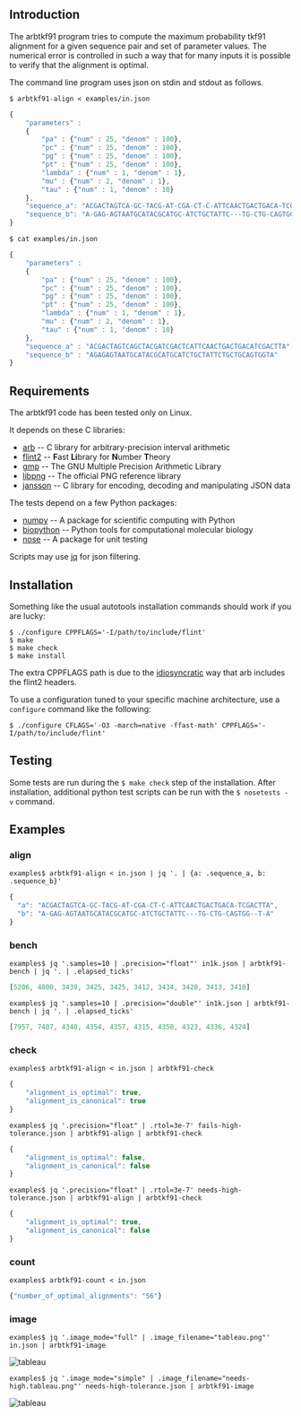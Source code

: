Introduction
------------

The arbtkf91 program tries to compute the maximum probability tkf91 alignment
for a given sequence pair and set of parameter values.
The numerical error is controlled in such a way that for many inputs
it is possible to verify that the alignment is optimal.

The command line program uses json on stdin and stdout as follows.

`$ arbtkf91-align < examples/in.json`

```javascript
{
    "parameters" :
    {
        "pa" : {"num" : 25, "denom" : 100},
        "pc" : {"num" : 25, "denom" : 100},
        "pg" : {"num" : 25, "denom" : 100},
        "pt" : {"num" : 25, "denom" : 100},
        "lambda" : {"num" : 1, "denom" : 1},
        "mu" : {"num" : 2, "denom" : 1},
        "tau" : {"num" : 1, "denom" : 10}
    },
    "sequence_a": "ACGACTAGTCA-GC-TACG-AT-CGA-CT-C-ATTCAACTGACTGACA-TCGACTTA",
    "sequence_b": "A-GAG-AGTAATGCATACGCATGC-ATCTGCTATTC---TG-CTG-CAGTGG--T-A"
}
```

`$ cat examples/in.json`

```javascript
{
    "parameters" :
    {
        "pa" : {"num" : 25, "denom" : 100},
        "pc" : {"num" : 25, "denom" : 100},
        "pg" : {"num" : 25, "denom" : 100},
        "pt" : {"num" : 25, "denom" : 100},
        "lambda" : {"num" : 1, "denom" : 1},
        "mu" : {"num" : 2, "denom" : 1},
        "tau" : {"num" : 1, "denom" : 10}
    },
    "sequence_a" : "ACGACTAGTCAGCTACGATCGACTCATTCAACTGACTGACATCGACTTA",
    "sequence_b" : "AGAGAGTAATGCATACGCATGCATCTGCTATTCTGCTGCAGTGGTA"
}
```


Requirements
------------

The arbtkf91 code has been tested only on Linux.

It depends on these C libraries:
 * [arb](https://github.com/fredrik-johansson/arb)
   -- C library for arbitrary-precision interval arithmetic
 * [flint2](https://github.com/wbhart/flint2)
   -- <b>F</b>ast <b>Li</b>brary for <b>N</b>umber <b>T</b>heory
 * [gmp](https://gmplib.org/)
   -- The GNU Multiple Precision Arithmetic Library
 * [libpng](http://www.libpng.org/pub/png/libpng.html)
   -- The official PNG reference library
 * [jansson](https://github.com/akheron/jansson)
   -- C library for encoding, decoding and manipulating JSON data

The tests depend on a few Python packages:
 * [numpy](https://github.com/numpy/numpy)
   -- A package for scientific computing with Python
 * [biopython](https://github.com/biopython/biopython)
   -- Python tools for computational molecular biology
 * [nose](https://nose.readthedocs.org)
   -- A package for unit testing

Scripts may use [jq](https://stedolan.github.io/jq/) for json filtering.


Installation
------------

Something like the usual autotools installation commands should
work if you are lucky:

```shell
$ ./configure CPPFLAGS='-I/path/to/include/flint'
$ make
$ make check
$ make install
```

The extra CPPFLAGS path is due to the
[idiosyncratic](https://github.com/fredrik-johansson/arb/issues/24)
way that arb includes the flint2 headers.

To use a configuration tuned to your specific machine architecture,
use a `configure` command like the following:

```shell
$ ./configure CFLAGS='-O3 -march=native -ffast-math' CPPFLAGS='-I/path/to/include/flint'
```


Testing
-------

Some tests are run during the `$ make check` step of the installation.
After installation, additional python test scripts can be run
with the `$ nosetests -v` command.


Examples
--------

### align

`examples$ arbtkf91-align < in.json | jq '. | {a: .sequence_a, b: .sequence_b}'`


```javascript
{
  "a": "ACGACTAGTCA-GC-TACG-AT-CGA-CT-C-ATTCAACTGACTGACA-TCGACTTA",
  "b": "A-GAG-AGTAATGCATACGCATGC-ATCTGCTATTC---TG-CTG-CAGTGG--T-A"
}
```


### bench

`examples$ jq '.samples=10 | .precision="float"' in1k.json | arbtkf91-bench | jq '. | .elapsed_ticks'`
```javascript
[5206, 4800, 3439, 3425, 3425, 3412, 3434, 3420, 3413, 3410]
```

`examples$ jq '.samples=10 | .precision="double"' in1k.json | arbtkf91-bench | jq '. | .elapsed_ticks'`
```javascript
[7957, 7407, 4340, 4354, 4357, 4315, 4350, 4323, 4336, 4324]
```

### check

`examples$ arbtkf91-align < in.json | arbtkf91-check`
```javascript
{
    "alignment_is_optimal": true,
    "alignment_is_canonical": true
}
```


`examples$ jq '.precision="float" | .rtol=3e-7' fails-high-tolerance.json | arbtkf91-align | arbtkf91-check`
```javascript
{
    "alignment_is_optimal": false,
    "alignment_is_canonical": false
}
```

`examples$ jq '.precision="float" | .rtol=3e-7' needs-high-tolerance.json | arbtkf91-align | arbtkf91-check`
```javascript
{
    "alignment_is_optimal": true,
    "alignment_is_canonical": false
}
```


### count

`examples$ arbtkf91-count < in.json`
```javascript
{"number_of_optimal_alignments": "56"}
```


### image

`examples$ jq '.image_mode="full" | .image_filename="tableau.png"' in.json | arbtkf91-image`

![tableau](https://github.com/argriffing/arbtkf91/blob/master/examples/tableau.png)


`examples$ jq '.image_mode="simple" | .image_filename="needs-high.tableau.png"' needs-high-tolerance.json | arbtkf91-image`

![tableau](https://github.com/argriffing/arbtkf91/blob/master/examples/needs-high.tableau.png)
